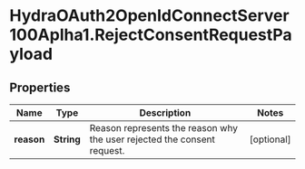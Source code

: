 # HydraOAuth2OpenIdConnectServer100Aplha1.RejectConsentRequestPayload

## Properties
Name | Type | Description | Notes
------------ | ------------- | ------------- | -------------
**reason** | **String** | Reason represents the reason why the user rejected the consent request. | [optional] 


